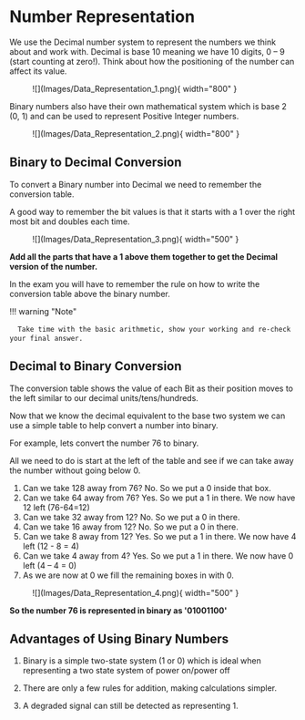 # Number Representation

We use the Decimal number system to represent the numbers we think about and work with.  Decimal is base 10 meaning we have 10 digits, 0 – 9 (start counting at zero!).  Think about how the positioning of the number can affect its value.

<figure markdown="span">
      ![](Images/Data_Representation_1.png){ width="800" }
</figure>

Binary numbers also have their own mathematical system which is base 2 (0, 1) and can be used to represent Positive Integer numbers.

<figure markdown="span">
      ![](Images/Data_Representation_2.png){ width="800" }
</figure>

## Binary to Decimal Conversion

To convert a Binary number into Decimal we need to remember the conversion table.  

A good way to remember the bit values is that it starts with a 1 over the right most bit and doubles each time.

<figure markdown="span">
      ![](Images/Data_Representation_3.png){ width="500" }
</figure>  

**Add all the parts that have a 1 above them together to get the Decimal version of the number.**

In the exam you will have to remember the rule on how to write the conversion table above the binary number.  

!!! warning "Note"

      Take time with the basic arithmetic, show your working and re-check your final answer.

## Decimal to Binary Conversion

The conversion table shows the value of each Bit as their position moves to the left similar to our decimal units/tens/hundreds.

Now that we know the decimal equivalent to the base two system we can use a simple table to help convert a number into binary.

For example, lets convert the number 76 to binary. 

All we need to do is start at the left of the table and see if we can take away the number without going below 0.

1. Can we take 128 away from 76? No. So we put a 0 inside that box.
2. Can we take 64 away from 76? Yes. So we put a 1 in there. We now have 12 left (76-64=12)
3. Can we take 32 away from 12? No. So we put a 0 in there.
4. Can we take 16 away from 12? No. So we put a 0 in there.
5. Can we take 8 away from 12? Yes. So we put a 1 in there. We now have 4 left (12 - 8 = 4)
6. Can we take 4 away from 4? Yes. So we put a 1 in there. We now have 0 left (4 – 4 = 0)
7. As we are now at 0 we fill the remaining boxes in with 0.

<figure markdown="span">
      ![](Images/Data_Representation_4.png){ width="500" }
</figure>  

**So the number 76 is represented in binary as '01001100'**

## Advantages of Using Binary Numbers

1. Binary is a simple two-state system (1 or 0) which is ideal when representing a two state system of power on/power off

2. There are only a few rules for addition, making calculations simpler.

3. A degraded signal can still be detected as representing 1.
